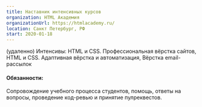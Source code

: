 ```yaml
---
title: Наставник интенсивных курсов 
organization: HTML Академия 
organizationUrl: https://htmlacademy.ru/
location: Санкт Петербург, РФ 
start: 2020-01-18
---
```


(удаленно)
Интенсивы:
HTML и CSS. Профессиональная вёрстка сайтов,
HTML и CSS. Адаптивная вёрстка и автоматизация,
Вёрстка email-рассылок

#### Обязанности:

Сопровождение учебного процесса студентов, помощь, ответы на вопросы, проведение код-ревью и принятие пулреквестов.

